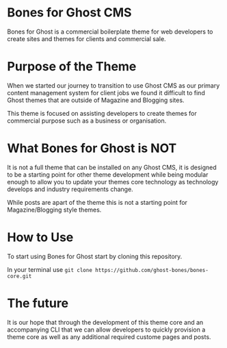 # Bones for Ghost CMS
Bones for Ghost is a commercial boilerplate theme for web developers to create sites and themes for clients and commercial sale. 

# Purpose of the Theme
When we started our journey to transition to use Ghost CMS as our primary content management system for client jobs we found it difficult to find Ghost themes that are outside of Magazine and Blogging sites. 

This theme is focused on assisting developers to create themes for commercial purpose such as a business or organisation.

# What Bones for Ghost is NOT
It is not a full theme that can be installed on any Ghost CMS, it is designed to be a starting point for other theme development while being modular enough to allow you to update your themes core technology as technology develops and industry requirements change.

While posts are apart of the theme this is not a starting point for Magazine/Blogging style themes.

# How to Use
To start using Bones for Ghost start by cloning this repository. 

In your terminal use ```git clone https://github.com/ghost-bones/bones-core.git ```

# The future
It is our hope that through the development of this theme core and an accompanying CLI that we can allow developers to quickly provision a theme core as well as any additional required custome pages and posts. 

